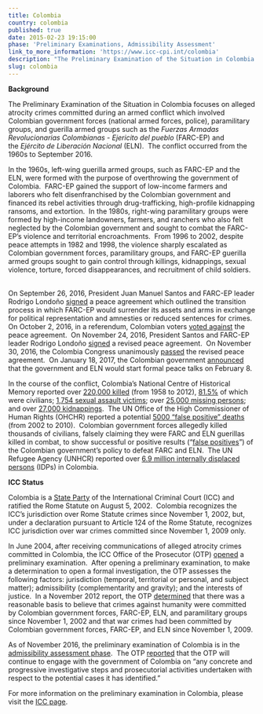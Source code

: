 ```yaml
---
title: Colombia
country: colombia
published: true
date: 2015-02-23 19:15:00
phase: 'Preliminary Examinations, Admissibility Assessment'
link_to_more_information: 'https://www.icc-cpi.int/colombia'
description: "The Preliminary Examination of the Situation in Colombia focuses on alleged atrocity crimes committed during an armed conflict which involved Colombian government forces (national armed forces, police), paramilitary groups, and guerilla armed groups such as the\_Fuerzas Armadas Revolucionarias Colombianas - Ejericito del pueblo (FARC-EP) and the\_Ejército de Liberación Nacional\_(ELN).\_ The conflict occurred from the 1960s to September 2016.\_\_\nAs of November 2016, the preliminary examination is in the admissibility assessment phase."
slug: colombia
---
```



**Background**

The Preliminary Examination of the Situation in Colombia focuses on alleged atrocity crimes committed during an armed conflict which involved Colombian government forces (national armed forces, police), paramilitary groups, and guerilla armed groups such as the&nbsp;*Fuerzas Armadas Revolucionarias Colombianas - Ejericito del pueblo* (FARC-EP) and the&nbsp;*Ej&eacute;rcito de Liberaci&oacute;n Nacional*&nbsp;(ELN).&nbsp; The conflict occurred from the 1960s to September 2016.&nbsp;&nbsp;

In the 1960s, left-wing guerilla armed groups, such as FARC-EP and the ELN, were formed with the purpose of overthrowing the government of Colombia.&nbsp; FARC-EP gained the support of low-income farmers and laborers who felt disenfranchised by the Colombian government and financed its rebel activities through drug-trafficking, high-profile kidnapping ransoms, and extortion.&nbsp; In the 1980s, right-wing paramilitary groups were formed by high-income landowners, farmers, and ranchers who also felt neglected by the Colombian government and sought to combat the FARC-EP’s violence and territorial encroachments.&nbsp; From 1996 to 2002, despite peace attempts in 1982 and 1998, the violence sharply escalated as Colombian government forces, paramilitary groups, and FARC-EP guerilla armed groups sought to gain control through killings, kidnappings, sexual violence, torture, forced disappearances, and recruitment of child soldiers.&nbsp; &nbsp;

On September 26, 2016, President Juan Manuel Santos and FARC-EP leader Rodrigo Londo&ntilde;o [signed](https://www.nytimes.com/2016/09/27/world/americas/colombia-farc-peace-agreement.html) a peace agreement which outlined the transition process in which FARC-EP would surrender its assets and arms in exchange for political representation and amnesties or reduced sentences for crimes.&nbsp; On October 2, 2016, in a referendum, Colombian voters [voted against](https://www.nytimes.com/2016/10/03/world/colombia-peace-deal-defeat.html) the peace agreement.&nbsp; On November 24, 2016, President Santos and FARC-EP leader Rodrigo Londo&ntilde;o [signed](https://www.nytimes.com/2016/11/24/world/americas/colombia-juan-manuel-santos-peace-deal-farc.html) a revised peace agreement.&nbsp; On November 30, 2016, the Colombia Congress unanimously [passed](https://www.nytimes.com/2016/11/30/world/americas/colombia-farc-accord-juan-manuel-santos.html) the revised peace agreement.&nbsp; On January 18, 2017, the Colombian government [announced](http://www.reuters.com/article/us-colombia-rebels-idUSKBN1522NW) that the government and ELN would start formal peace talks on February 8.&nbsp;

In the course of the conflict, Colombia’s National Centre of Historical Memory reported over [220,000 killed](http://www.centrodememoriahistorica.gov.co/descargas/informes2016/basta-ya-ingles/BASTA-YA-ingles.pdf) (from 1958 to 2012), [81.5%](http://www.centrodememoriahistorica.gov.co/descargas/informes2016/basta-ya-ingles/BASTA-YA-ingles.pdf) of which were civilians; [1,754 sexual assault victims](http://www.centrodememoriahistorica.gov.co/descargas/informes2016/basta-ya-ingles/BASTA-YA-ingles.pdf); over [25,000 missing persons](http://www.centrodememoriahistorica.gov.co/descargas/informes2016/basta-ya-ingles/BASTA-YA-ingles.pdf); and over [27,000 kidnappings](http://www.centrodememoriahistorica.gov.co/descargas/informes2016/basta-ya-ingles/BASTA-YA-ingles.pdf).&nbsp; The UN Office of the High Commissioner of Human Rights (OHCHR) reported a potential [5000 “false positive” deaths](http://www.ohchr.org/EN/HRBodies/HRC/.../A_HRC_28_3_Add_3_FRE.doc) (from 2002 to 2010).&nbsp; Colombian government forces allegedly killed thousands of civilians, falsely claiming they were FARC and ELN guerillas killed in combat, to show successful or positive results (“[false positives](https://www.hrw.org/report/2015/06/24/their-watch/evidence-senior-army-officers-responsibility-false-positive-killings)”) of the Colombian government’s policy to defeat FARC and ELN.&nbsp; The UN Refugee Agency (UNHCR) reported over [6.9 million internally displaced persons](http://www.unhcr.org/576408cd7.pdf) (IDPs) in Colombia. &nbsp;&nbsp;&nbsp;

**ICC Status**

Colombia is a [State Party](https://asp.icc-cpi.int/en_menus/asp/states%20parties/latin%20american%20and%20caribbean%20states/Pages/colombia.aspx) of the International Criminal Court (ICC) and ratified the Rome Statute on August 5, 2002.&nbsp; Colombia recognizes the ICC’s jurisdiction over Rome Statute crimes since November 1, 2002, but, under a declaration pursuant to Article 124 of the Rome Statute, recognizes ICC jurisdiction over war crimes committed since November 1, 2009 only.

In June 2004, after receiving communications of alleged atrocity crimes committed in Colombia, the ICC Office of the Prosecutor (OTP) [opened](https://www.icc-cpi.int/NR/rdonlyres/3D3055BD-16E2-4C83-BA85-35BCFD2A7922/285102/OTPCOLOMBIAPublicInterimReportNovember2012.pdf) a preliminary examination.&nbsp; After opening a preliminary examination, to make a determination to open a formal investigation, the OTP assesses the following factors: jurisdiction (temporal, territorial or personal, and subject matter); admissibility (complementarity and gravity); and the interests of justice. &nbsp;In a November 2012 report, the OTP [determined](https://www.icc-cpi.int/NR/rdonlyres/3D3055BD-16E2-4C83-BA85-35BCFD2A7922/285102/OTPCOLOMBIAPublicInterimReportNovember2012.pdf) that there was a reasonable basis to believe that crimes against humanity were committed by Colombian government forces, FARC-EP, ELN, and paramilitary groups since November 1, 2002 and that war crimes had been committed by Colombian government forces, FARC-EP, and ELN since November 1, 2009.

As of November 2016, the preliminary examination of Colombia is in the [admissibility assessment phase](https://www.icc-cpi.int/iccdocs/otp/161114-otp-rep-PE_ENG.pdf).&nbsp; The OTP [reported](https://www.icc-cpi.int/iccdocs/otp/161114-otp-rep-PE_ENG.pdf) that the OTP will continue to engage with the government of Colombia on “any concrete and progressive investigative steps and prosecutorial activities undertaken with respect to the potential cases it has identified.”&nbsp;

For more information on the preliminary examination in Colombia, please visit the [ICC page](https://www.icc-cpi.int/colombia).